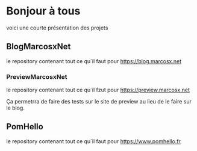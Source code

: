 # Bonjour à tous

voici une courte présentation des projets

## BlogMarcosxNet

le repository contenant tout ce qu´il faut pour https://blog.marcosx.net

### PreviewMarcosxNet
le repository contenant tout ce qu´il fzut pour https://preview.marcosx.net

Ça permetrra de faire des tests sur le site de preview au lieu de le faire sur le blog.

## PomHello

le repository contenant tout ce qu´il faut pour https://www.pomhello.fr

